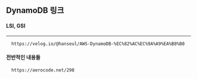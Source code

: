 ## DynamoDB 링크

#### LSI, GSI
---
```
  https://velog.io/@hanseul/AWS-DynamoDB-%EC%82%AC%EC%9A%A9%EA%B8%B0
```

#### 전반적인 내용들
```
  https://aerocode.net/298
```
